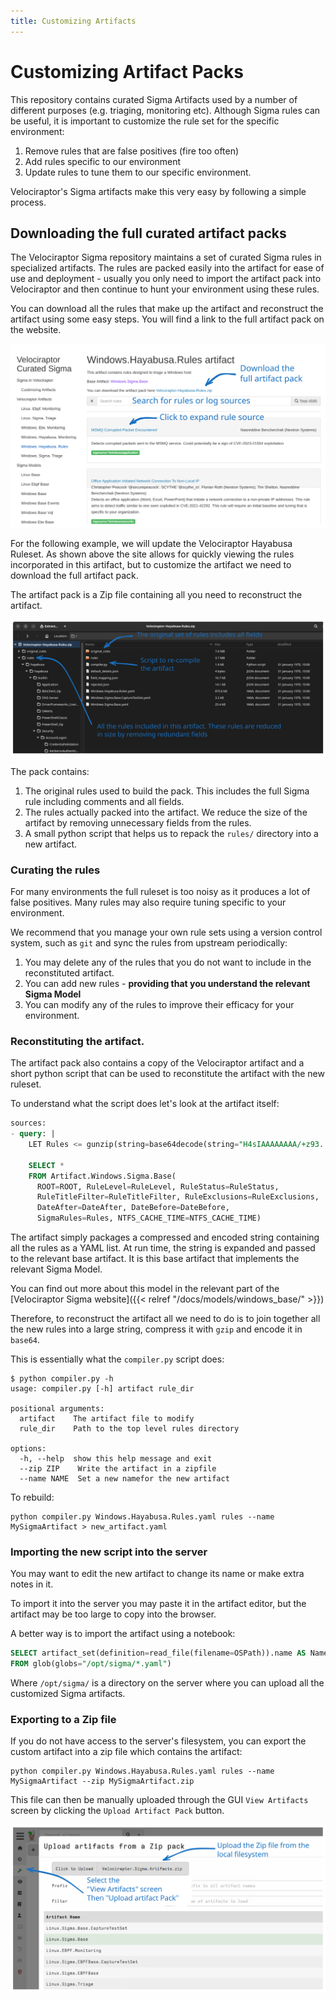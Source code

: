 ```yaml
---
title: Customizing Artifacts
---
```


# Customizing Artifact Packs

This repository contains curated Sigma Artifacts used by a number of
different purposes (e.g. triaging, monitoring etc). Although Sigma
rules can be useful, it is important to customize the rule set for the
specific environment:

1. Remove rules that are false positives (fire too often)
2. Add rules specific to our environment
3. Update rules to tune them to our specific environment.

Velociraptor's Sigma artifacts make this very easy by following a
simple process.

## Downloading the full curated artifact packs

The Velociraptor Sigma repository maintains a set of curated Sigma
rules in specialized artifacts. The rules are packed easily into the
artifact for ease of use and deployment - usually you only need to
import the artifact pack into Velociraptor and then continue to hunt
your environment using these rules.

You can download all the rules that make up the artifact and
reconstruct the artifact using some easy steps. You will find a link
to the full artifact pack on the website.

![](rule_search.svg)

For the following example, we will update the Velociraptor Hayabusa
Ruleset. As shown above the site allows for quickly viewing the rules
incorporated in this artifact, but to customize the artifact we need
to download the full artifact pack.

The artifact pack is a Zip file containing all you need to reconstruct
the artifact.

![](artifact_pack.svg)

The pack contains:

1. The original rules used to build the pack. This includes the full
   Sigma rule including comments and all fields.
2. The rules actually packed into the artifact. We reduce the size of
   the artifact by removing unnecessary fields from the rules.
3. A small python script that helps us to repack the `rules/`
   directory into a new artifact.

### Curating the rules

For many environments the full ruleset is too noisy as it produces a
lot of false positives. Many rules may also require tuning specific to
your environment.

We recommend that you manage your own rule sets using a version
control system, such as `git` and sync the rules from upstream
periodically:

1. You may delete any of the rules that you do not want to include in
   the reconstituted artifact.
2. You can add new rules - **providing that you understand the
   relevant Sigma Model**
3. You can modify any of the rules to improve their efficacy for your
   environment.

### Reconstituting the artifact.

The artifact pack also contains a copy of the Velociraptor artifact
and a short python script that can be used to reconstitute the
artifact with the new ruleset.

To understand what the script does let's look at the artifact itself:

```sql
sources:
- query: |
    LET Rules <= gunzip(string=base64decode(string="H4sIAAAAAAAA/+z93....."))

    SELECT *
    FROM Artifact.Windows.Sigma.Base(
      ROOT=ROOT, RuleLevel=RuleLevel, RuleStatus=RuleStatus,
      RuleTitleFilter=RuleTitleFilter, RuleExclusions=RuleExclusions,
      DateAfter=DateAfter, DateBefore=DateBefore,
      SigmaRules=Rules, NTFS_CACHE_TIME=NTFS_CACHE_TIME)
```

The artifact simply packages a compressed and encoded string
containing all the rules as a YAML list. At run time, the string is
expanded and passed to the relevant base artifact. It is this base
artifact that implements the relevant Sigma Model.

You can find out more about this model in the relevant part of the
[Velociraptor Sigma website]({{< relref "/docs/models/windows_base/" >}})

Therefore, to reconstruct the artifact all we need to do is to join
together all the new rules into a large string, compress it with
`gzip` and encode it in `base64`.

This is essentially what the `compiler.py` script does:

```text
$ python compiler.py -h
usage: compiler.py [-h] artifact rule_dir

positional arguments:
  artifact    The artifact file to modify
  rule_dir    Path to the top level rules directory

options:
  -h, --help  show this help message and exit
  --zip ZIP    Write the artifact in a zipfile
  --name NAME  Set a new namefor the new artifact
```

To rebuild:
```text
python compiler.py Windows.Hayabusa.Rules.yaml rules --name MySigmaArtifact > new_artifact.yaml
```

### Importing the new script into the server

You may want to edit the new artifact to change its name or make extra
notes in it.

To import it into the server you may paste it in the artifact editor,
but the artifact may be too large to copy into the browser.

A better way is to import the artifact using a notebook:

```sql
SELECT artifact_set(definition=read_file(filename=OSPath)).name AS Name
FROM glob(globs="/opt/sigma/*.yaml")
```

Where `/opt/sigma/` is a directory on the server where you can upload
all the customized Sigma artifacts.

### Exporting to a Zip file

If you do not have access to the server's filesystem, you can export
the custom artifact into a zip file which contains the artifact:

```text
python compiler.py Windows.Hayabusa.Rules.yaml rules --name MySigmaArtifact --zip MySigmaArtifact.zip
```

This file can then be manually uploaded through the GUI `View
Artifacts` screen by clicking the `Upload Artifact Pack` button.

![](../../artifacts/uploading_artifact_pack.svg)
